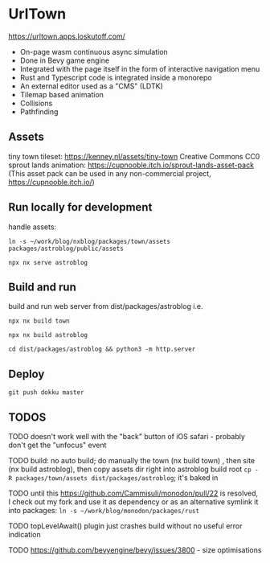 # UrlTown

https://urltown.apps.loskutoff.com/

- On-page wasm continuous async simulation 
- Done in Bevy game engine
- Integrated with the page itself in the form of interactive navigation menu
- Rust and Typescript code is integrated inside a monorepo
- An external editor used as a "CMS" (LDTK)
- Tilemap based animation
- Collisions
- Pathfinding

## Assets

tiny town tileset: https://kenney.nl/assets/tiny-town Creative Commons CC0
sprout lands animation: https://cupnooble.itch.io/sprout-lands-asset-pack (This asset pack can be used in any non-commercial project, https://cupnooble.itch.io/)

## Run locally for development


handle assets: 

`ln -s ~/work/blog/nxblog/packages/town/assets packages/astroblog/public/assets`

`npx nx serve astroblog`

## Build and run

build and run web server from dist/packages/astroblog i.e. 

`npx nx build town`

`npx nx build astroblog`

`cd dist/packages/astroblog && python3 -m http.server`

## Deploy

`git push dokku master`

## TODOS

TODO doesn't work well with the "back" button of iOS safari - probably don't get the "unfocus" event

TODO build: no auto build; do manually the town (nx build town) , then site (nx build astroblog), then copy assets dir right into astroblog build root `cp -R packages/town/assets dist/packages/astroblog`; it's baked in

TODO until this https://github.com/Cammisuli/monodon/pull/22 is resolved, I check out my fork and use it as dependency or as an alternative symlink it into packages: `ln -s ~/work/blog/monodon/packages/rust`

TODO topLevelAwait() plugin just crashes build without no useful error indication

TODO https://github.com/bevyengine/bevy/issues/3800 - size optimisations
